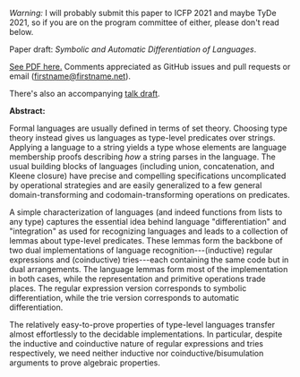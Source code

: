 *Warning:* I will probably submit this paper to ICFP 2021 and maybe TyDe 2021, so if you are on the program committee of either, please don't read below.

Paper draft: *Symbolic and Automatic Differentiation of Languages*.

[See PDF here.](http://conal.net/papers/language-derivatives/paper.pdf)
Comments appreciated as GitHub issues and pull requests or email (firstname@firstname.net).

There's also an accompanying [talk draft](http://conal.net/talks/language-derivatives.pdf).

**Abstract:**

Formal languages are usually defined in terms of set theory. Choosing type theory instead gives us languages as type-level predicates over strings. Applying a language to a string yields a type whose elements are language membership proofs describing *how* a string parses in the language. The usual building blocks of languages (including union, concatenation, and Kleene closure) have precise and compelling specifications uncomplicated by operational strategies and are easily generalized to a few general domain-transforming and codomain-transforming operations on predicates.

A simple characterization of languages (and indeed functions from lists to any type) captures the essential idea behind language "differentiation" and "integration" as used for recognizing languages and leads to a collection of lemmas about type-level predicates. These lemmas form the backbone of two dual implementations of language recognition---(inductive) regular expressions and (coinductive) tries---each containing the same code but in dual arrangements. The language lemmas form most of the implementation in both cases, while the representation and primitive operations trade places. The regular expression version corresponds to symbolic differentiation, while the trie version corresponds to automatic differentiation.

The relatively easy-to-prove properties of type-level languages transfer almost effortlessly to the decidable implementations. In particular, despite the inductive and coinductive nature of regular expressions and tries respectively, we need neither inductive nor coinductive/bisumulation arguments to prove algebraic properties.
